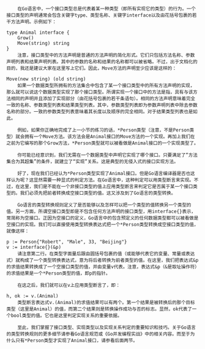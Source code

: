         在Go语言中，一个接口类型总是代表着某一种类型（即所有实现它的类型）的行为。一个接口类型的声明通常会包含关键字type、类型名称、关键字interface以及由花括号包裹的若干方法声明。示例如下：

    type Animal interface {
        Grow()
        Move(string) string
    }
        注意，接口类型中的方法声明是普通的方法声明的简化形式。它们只包括方法名称、参数声明列表和结果声明列表。其中的参数的名称和结果的名称都可以被省略。不过，出于文档化的目的，我还是建议大家在这里写上它们。因此，Move方法的声明至少应该是这样的：

    Move(new string) (old string)
        如果一个数据类型所拥有的方法集合中包含了某一个接口类型中的所有方法声明的实现，那么就可以说这个数据类型实现了那个接口类型。所谓实现一个接口中的方法是指，具有与该方法相同的声明并且添加了实现部分（由花括号包裹的若干条语句）。相同的方法声明意味着完全一致的名称、参数类型列表和结果类型列表。其中，参数类型列表即为参数声明列表中除去参数名称的部分。一致的参数类型列表意味着其长度以及顺序的完全相同。对于结果类型列表也是如此。
    
        例如，如果你正确地完成了上一小节的练习的话，*Person类型（注意，不是Person类型）就会拥有一个Move方法。该方法会是Animal接口的Move方法的一个实现。再加上我们在之前为它编写的那个Grow方法，*Person类型就可以被看做是Animal接口的一个实现类型了。
    
        你可能已经意识到，我们无需在一个数据类型中声明它实现了哪个接口。只要满足了“方法集合为其超集”的条件，就建立了“实现”关系。这是典型的无侵入式的接口实现方法。
    
        好了，现在我们已经认为*Person类型实现了Animal接口。但是Go语言编译器是否也这样认为呢？这显然需要一种显式的判定方法。在Go语言中，这种判定可以用类型断言来实现。不过，在这里，我们是不能在一个非接口类型的值上应用类型断言来判定它是否属于某一个接口类型的。我们必须先把前者转换成空接口类型的值。这又涉及到了Go语言的类型转换。
    
        Go语言的类型转换规则定义了是否能够以及怎样可以把一个类型的值转换另一个类型的值。另一方面，所谓空接口类型即是不包含任何方法声明的接口类型，用interface{}表示，常简称为空接口。正因为空接口的定义，Go语言中的包含预定义的任何数据类型都可以被看做是空接口的实现。我们可以直接使用类型转换表达式把一个*Person类型转换成空接口类型的值，就像这样：

    p := Person{"Robert", "Male", 33, "Beijing"}
    v := interface{}(&p)
        请注意第二行。在类型字面量后跟由圆括号包裹的值（或能够代表它的变量、常量或表达式）就构成了一个类型转换表达式，意为将后者转换为前者类型的值。在这里，我们把表达式&p的求值结果转换成了一个空接口类型的值，并由变量v代表。注意，表达式&p（&是取址操作符）的求值结果是一个*Person类型的值，即p的指针。
    
        在这之后，我们就可以在v上应用类型断言了，即：

    h, ok := v.(Animal)    
        类型断言表达式v.(Animal)的求值结果可以有两个。第一个结果是被转换后的那个目标类型（这里是Animal）的值，而第二个结果则是转换操作成功与否的标志。显然，ok代表了一个bool类型的值。它也是这里判定实现关系的重要依据。
    
        至此，我们掌握了接口类型、实现类型以及实现关系判定的重要知识和技巧。关于Go语言的类型转换规则的更多细节请参看Go语言规范或《Go并发编程实战》中的相关内容。而至于为什么只有*Person类型才实现了Animal接口，请参看后面两节。
